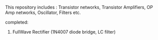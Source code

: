 This repository includes : 
Transistor networks, Transistor Amplifiers, OP Amp networks, Oscillator, Filters etc.


completed: 
1. FullWave Rectifier 
(1N4007 diode bridge, LC filter)
